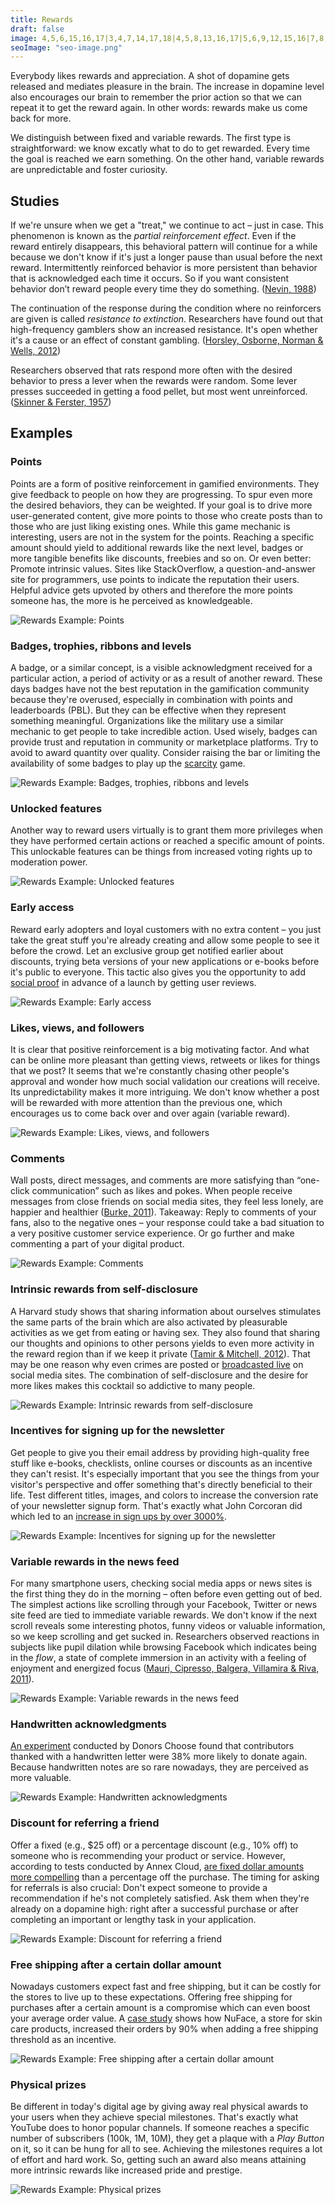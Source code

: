 ```yaml
---
title: Rewards
draft: false
image: 4,5,6,15,16,17|3,4,7,14,17,18|4,5,8,13,16,17|5,6,9,12,15,16|7,8,9,10,11,12,13,14|1,2,3,4,5,6,7,8,9,12,13,14,15,16,17,18,19,20|1,2,3,4,5,6,7,8,9,12,13,14,15,16,17,18,19,20|1,2,3,4,5,6,7,8,9,12,13,14,15,16,17,18,19,20||2,3,4,5,6,7,8,9,12,13,14,15,16,17,18,19|2,3,4,5,6,7,8,9,12,13,14,15,16,17,18,19|2,3,4,5,6,7,8,9,12,13,14,15,16,17,18,19|2,3,4,5,6,7,8,9,12,13,14,15,16,17,18,19|2,3,4,5,6,7,8,9,12,13,14,15,16,17,18,19|2,3,4,5,6,7,8,9,12,13,14,15,16,17,18,19|2,3,4,5,6,7,8,9,12,13,14,15,16,17,18,19|2,3,4,5,6,7,8,9,12,13,14,15,16,17,18,19|2,3,4,5,6,7,8,9,12,13,14,15,16,17,18,19|2,3,4,5,6,7,8,9,12,13,14,15,16,17,18,19
seoImage: "seo-image.png"
---
```


Everybody likes rewards and appreciation. A shot of dopamine gets released and mediates pleasure in the brain. The increase in dopamine level also encourages our brain to remember the prior action so that we can repeat it to get the reward again. In other words: rewards make us come back for more.

We distinguish between fixed and variable rewards. The first type is straightforward: we know excatly what to do to get rewarded. Every time the goal is reached we earn something. On the other hand, variable rewards are unpredictable and foster curiosity.


## Studies

If we're unsure when we get a "treat," we continue to act – just in case. This phenomenon is known as the *partial reinforcement effect*. Even if the reward entirely disappears, this behavioral pattern will continue for a while because we don't know if it's just a longer pause than usual before the next reward. Intermittently reinforced behavior is more persistent than behavior that is acknowledged each time it occurs. So if you want consistent behavior don’t reward people every time they do something. ([Nevin, 1988](https://www.researchgate.net/publication/247408514_Behavioral_Momentum_and_the_Partial_Reinforcement_Effect))

The continuation of the response during the condition where no reinforcers are given is called *resistance to extinction*. Researchers have found out that high-frequency gamblers show an increased resistance. It's open whether it's a cause or an effect of constant gambling. ([Horsley, Osborne, Norman & Wells, 2012](https://www.researchgate.net/publication/221774874_High-frequency_gamblers_show_increased_resistance_to_extinction_following_partial_reinforcement))

Researchers observed that rats respond more often with the desired behavior to press a lever when the rewards were random. Some lever presses succeeded in getting a food pellet, but most went unreinforced. ([Skinner & Ferster, 1957](https://books.google.ch/books?id=xctyCQAAQBAJ))


## Examples


### Points
Points are a form of positive reinforcement in gamified environments. They give feedback to people on how they are progressing. To spur even more the desired behaviors, they can be weighted. If your goal is to drive more user-generated content, give more points to those who create posts than to those who are just liking existing ones. While this game mechanic is interesting, users are not in the system for the points. Reaching a specific amount should yield to additional rewards like the next level, badges or more tangible benefits like discounts, freebies and so on. Or even better: Promote intrinsic values. Sites like StackOverflow, a question-and-answer site for programmers, use points to indicate the reputation their users. Helpful advice gets upvoted by others and therefore the more points someone has, the more is he perceived as knowledgeable.

![Rewards Example: Points](01-points.png)


### Badges, trophies, ribbons and levels
A badge, or a similar concept, is a visible acknowledgment received for a particular action, a period of activity or as a result of another reward. These days badges have not the best reputation in the gamification community because they're overused, especially in combination with points and leaderboards (PBL). But they can be effective when they represent something meaningful. Organizations like the military use a similar mechanic to get people to take incredible action. Used wisely, badges can provide trust and reputation in community or marketplace platforms. Try to avoid to award quantity over quality. Consider raising the bar or limiting the availability of some badges to play up the [scarcity](/scarcity/) game.

![Rewards Example: Badges, trophies, ribbons and levels](02-badges.png)


### Unlocked features
Another way to reward users virtually is to grant them more privileges when they have performed certain actions or reached a specific amount of points. This unlockable features can be things from increased voting rights up to moderation power.

![Rewards Example: Unlocked features](03-unlock-features.png)


### Early access
Reward early adopters and loyal customers with no extra content – you just take the great stuff you're already creating and allow some people to see it before the crowd. Let an exclusive group get notified earlier about discounts, trying beta versions of your new applications or e-books before it's public to everyone. This tactic also gives you the opportunity to add [social proof](/social-proof/) in advance of a launch by getting user reviews.

![Rewards Example: Early access](04-early-access.png)


### Likes, views, and followers
It is clear that positive reinforcement is a big motivating factor. And what can be online more pleasant than getting views, retweets or likes for things that we post? It seems that we're constantly chasing other people's approval and wonder how much social validation our creations will receive. Its unpredictability makes it more intriguing. We don't know whether a post will be rewarded with more attention than the previous one, which encourages us to come back over and over again (variable reward).

![Rewards Example: Likes, views, and followers](05-likes-views-followers.png)


### Comments
Wall posts, direct messages, and comments are more satisfying than “one-click communication” such as likes and pokes. When people receive messages from close friends on social media sites, they feel less lonely, are happier and healthier ([Burke, 2011](http://repository.cmu.edu/cgi/viewcontent.cgi?article=1187&context=dissertations)). Takeaway: Reply to comments of your fans, also to the negative ones – your response could take a bad situation to a very positive customer service experience. Or go further and make commenting a part of your digital product.

![Rewards Example: Comments](06-comments.png)


### Intrinsic rewards from self-disclosure
A Harvard study shows that sharing information about ourselves stimulates the same parts of the brain which are also activated by pleasurable activities as we get from eating or having sex. They also found that sharing our thoughts and opinions to other persons yields to even more activity in the reward region than if we keep it private ([Tamir & Mitchell, 2012](https://www.ncbi.nlm.nih.gov/pmc/articles/PMC3361411/)). That may be one reason why even crimes are posted or [broadcasted live](https://www.theguardian.com/technology/2017/jan/27/rising-numbers-of-criminals-are-using-facebook-to-document-their-crimes) on social media sites. The combination of self-disclosure and the desire for more likes makes this cocktail so addictive to many people.

![Rewards Example: Intrinsic rewards from self-disclosure](07-self-disclosure.png)


### Incentives for signing up for the newsletter
Get people to give you their email address by providing high-quality free stuff like e-books, checklists, online courses or discounts as an incentive they can't resist. It's especially important that you see the things from your visitor's perspective and offer something that's directly beneficial to their life. Test different titles, images, and colors to increase the conversion rate of your newsletter signup form. That's exactly what John Corcoran did which led to an [increase in sign ups by over 3000%](https://fizzle.co/sparkline/how-i-increased-my-conversion-rate).

![Rewards Example: Incentives for signing up for the newsletter](08-freebies-newsletter.png)


### Variable rewards in the news feed
For many smartphone users, checking social media apps or news sites is the first thing they do in the morning – often before even getting out of bed. The simplest actions like scrolling through your Facebook, Twitter or news site feed are tied to immediate variable rewards. We don't know if the next scroll reveals some interesting photos, funny videos or valuable information, so we keep scrolling and get sucked in. Researchers observed reactions in subjects like pupil dilation while browsing Facebook which indicates being in the *flow*, a state of complete immersion in an activity with a feeling of enjoyment and energized focus ([Mauri, Cipresso, Balgera, Villamira & Riva, 2011](http://online.liebertpub.com/doi/abs/10.1089/cyber.2010.0377)).

![Rewards Example: Variable rewards in the news feed](09-news-feed.png)


### Handwritten acknowledgments
[An experiment](http://www.huffingtonpost.com/dave-kerpen/the-roi-of-gratefulness_b_2022845.html) conducted by Donors Choose found that contributors thanked with a handwritten letter were 38% more likely to donate again. Because handwritten notes are so rare nowadays, they are perceived as more valuable.

![Rewards Example: Handwritten acknowledgments](10-handwritten-note.png)


### Discount for referring a friend
Offer a fixed (e.g., $25 off) or a percentage discount (e.g., 10% off) to someone who is recommending your product or service. However, according to tests conducted by Annex Cloud, [are fixed dollar amounts more compelling](http://www.annexcloud.com/blog/2016/05/26/get-people-participate-refer-a-friend-programs/) than a percentage off the purchase. The timing for asking for referrals is also crucial: Don't expect someone to provide a recommendation if he's not completely satisfied. Ask them when they're already on a dopamine high: right after a successful purchase or after completing an important or lengthy task in your application.

![Rewards Example: Discount for referring a friend](11-discount-referral.png)


### Free shipping after a certain dollar amount
Nowadays customers expect fast and free shipping, but it can be costly for the stores to live up to these expectations. Offering free shipping for purchases after a certain amount is a compromise which can even boost your average order value. A [case study](https://www.reddoor.biz/blog/case-study-rdi-a-b-testing-finds-that-adding-free/) shows how NuFace, a store for skin care products, increased their orders by 90% when adding a free shipping threshold as an incentive.

![Rewards Example: Free shipping after a certain dollar amount](12-free-shipping-threshold.png)


### Physical prizes
Be different in today's digital age by giving away real physical awards to your users when they achieve special milestones. That's exactly what YouTube does to honor popular channels. If someone reaches a specific number of subscribers (100k, 1M, 10M), they get a plaque with a *Play Button* on it, so it can be hung for all to see. Achieving the milestones requires a lot of effort and hard work. So, getting such an award also means attaining more intrinsic rewards like increased pride and prestige.

![Rewards Example: Physical prizes](13-physical-prizes.png)
